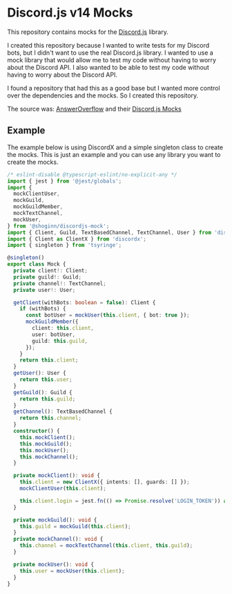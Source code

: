 # Discord.js v14 Mocks

This repository contains mocks for the [Discord.js](https://discord.js.org) library.

I created this repository because I wanted to write tests for my Discord bots, but I didn't want to use the real Discord.js library. I wanted to use a mock library that would allow me to test my code without having to worry about the Discord API. I also wanted to be able to test my code without having to worry about the Discord API.

I found a repository that had this as a good base but I wanted more control over the dependencies and the mocks. So I created this repository.

The source was: [AnswerOverflow](https://github.com/AnswerOverflow/AnswerOverflow) and their [Discord.js Mocks](https://github.com/AnswerOverflow/AnswerOverflow/tree/main/packages/discordjs-mock)

## Example

The example below is using DiscordX and a simple singleton class to create the mocks. This is just an example and you can use any library you want to create the mocks.

```ts
/* eslint-disable @typescript-eslint/no-explicit-any */
import { jest } from '@jest/globals';
import {
  mockClientUser,
  mockGuild,
  mockGuildMember,
  mockTextChannel,
  mockUser,
} from '@shoginn/discordjs-mock';
import { Client, Guild, TextBasedChannel, TextChannel, User } from 'discord.js';
import { Client as ClientX } from 'discordx';
import { singleton } from 'tsyringe';

@singleton()
export class Mock {
  private client!: Client;
  private guild!: Guild;
  private channel!: TextChannel;
  private user!: User;

  getClient(withBots: boolean = false): Client {
    if (withBots) {
      const botUser = mockUser(this.client, { bot: true });
      mockGuildMember({
        client: this.client,
        user: botUser,
        guild: this.guild,
      });
    }
    return this.client;
  }
  getUser(): User {
    return this.user;
  }
  getGuild(): Guild {
    return this.guild;
  }
  getChannel(): TextBasedChannel {
    return this.channel;
  }
  constructor() {
    this.mockClient();
    this.mockGuild();
    this.mockUser();
    this.mockChannel();
  }

  private mockClient(): void {
    this.client = new ClientX({ intents: [], guards: [] });
    mockClientUser(this.client);

    this.client.login = jest.fn(() => Promise.resolve('LOGIN_TOKEN')) as any;
  }

  private mockGuild(): void {
    this.guild = mockGuild(this.client);
  }
  private mockChannel(): void {
    this.channel = mockTextChannel(this.client, this.guild);
  }

  private mockUser(): void {
    this.user = mockUser(this.client);
  }
}
```
